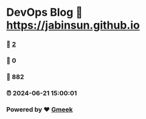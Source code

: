 # DevOps Blog :link: https://jabinsun.github.io 
### :page_facing_up: [2](https://jabinsun.github.io/tag.html) 
### :speech_balloon: 0 
### :hibiscus: 882 
### :alarm_clock: 2024-06-21 15:00:01 
### Powered by :heart: [Gmeek](https://github.com/Meekdai/Gmeek)
